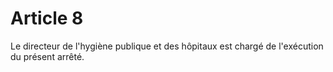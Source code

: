 # Article 8

Le directeur de l'hygiène publique et des hôpitaux est chargé de l'exécution du présent arrêté.
